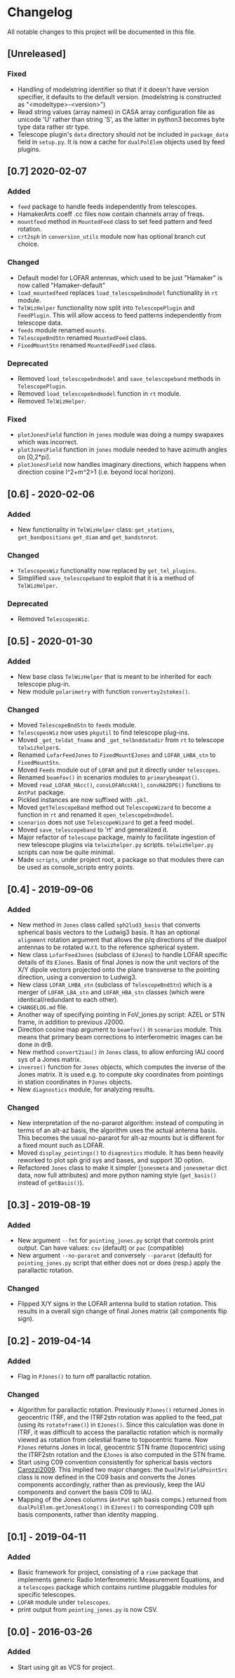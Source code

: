 # Changelog
All notable changes to this project will be documented in this file.

## [Unreleased]
### Fixed
- Handling of modelstring identifier so that if it doesn't have version
  specifier, it defaults to the default version.
  (modelstring is constructed as "\<modeltype\>-\<version\>")
- Read string values (array names) in CASA array configuration file as
  unicode 'U' rather than string 'S', as the latter in python3 becomes byte
  type data rather str type.
- Telescope plugin's `data` directory should not be included in `package_data`
  field in `setup.py`. It is now a cache for `dualPolElem` objects used by
  feed plugins.

## [0.7] 2020-02-07
### Added
- `feed` package  to handle feeds independently from  telescopes.
- HamakerArts coeff .cc files now contain channels array of freqs.
- `mountfeed` method in `MountedFeed` class to set feed pattern and feed
  rotation.
- `crt2sph` in `conversion_utils` module now has optional branch cut choice.

### Changed
- Default model for LOFAR antennas, which used to be just "Hamaker"
  is now called "Hamaker-default"
- `load_mountedfeed` replaces `load_telescopebndmodel` functionality in `rt`
    module.
- `TelWizHelper` functionality now split into `TelescopePlugin` and
  `FeedPlugin`. This will allow access to feed patterns independently from
   telescope data.
- `feeds` module renamed `mounts`.
- `TelescopeBndStn` renamed `MountedFeed` class.
- `FixedMountStn` renamed `MountedFeedFixed` class.

### Deprecated
- Removed `load_telescopebndmodel` and `save_telescopeband`  methods in
  `TelescopePlugin`.
- Removed `load_telescopebndmodel` function in `rt` module.
- Removed `TelWizHelper`.

### Fixed
- `plotJonesField` function in `jones` module was doing a numpy swapaxes which
  was incorrect.
- `plotJonesField` function in `jones` module needed to have azimuth angles
  on [0,2*pi].
- `plotJonesField` now handles imaginary directions, which happens
   when direction cosine l^2+m^2>1 (i.e. beyond local horizon).


## [0.6] - 2020-02-06
### Added
- New functionality in `TelWizHelper` class: `get_stations`, `get_bandpositions`
  `get_diam` and `get_bandstnrot`.

### Changed
- `TelescopesWiz` functionality now replaced by `get_tel_plugins`.
- Simplified `save_telescopeband` to exploit that it is a method of
  `TelWizHelper`.

### Deprecated
- Removed `TelescopesWiz`.


## [0.5] - 2020-01-30
### Added
- New base class `TelWizHelper` that is meant to be inherited for each
  telescope plug-in.
- New module `polarimetry` with function `convertxy2stokes()`.

### Changed
- Moved `TelescopeBndStn` to `feeds` module.
- `TelescopesWiz` now uses `pkgutil` to find telescope plug-ins.
- Moved `_get_teldat_fname` and `_get_telbnddatadir` from `rt` to telescope
 `telwizhelper`s.
- Renamed `LofarFeedJones` to `FixedMountEJones`
  and `LOFAR_LHBA_stn` to `FixedMountStn`.
- Moved `Feeds` module out of `LOFAR` and put it directly under `telescopes`.
- Renamed `beamfov()` in scenarios modules to `primarybeampat()`.
- Moved `read_LOFAR_HAcc()`, `convLOFARccHA()`, `convHA2DPE()` functions to
  `AntPat` package.
- Pickled instances are now suffixed with `.pkl`.
- Moved `getTelescopeBand` method out `TelescopeWizard` to become a function in
  `rt` and renamed it `open_telescopebndmodel`.
- `scenarios` does not use `TelescopeWizard` to get a feed model.
- Moved `save_telescopeband` to 'rt' and generalized it.
- Major refactor of `telescope` package, mainly to facilitate ingestion of new
  telescope plugins via `telwizhelper.py` scripts. `telwizhelper.py` scripts
  can now be quite minimal.
- Made `scripts`, under project root, a package so that modules there can be
  used as console_scripts entry points.


## [0.4] - 2019-09-06
### Added
- New method in `Jones` class called `sph2lud3_basis` that converts spherical
  basis vectors to the Ludwig3 basis. It has an optional `alignment` rotation
  argument that allows the p/q directions of the dualpol antennas to be
  rotated w.r.t. to the reference spherical system.
- New class `LofarFeedJones` (subclass of `EJones`) to handle LOFAR
  specific details of its `EJones`. Basis of final Jones is now the unit
  vectors of the X/Y dipole vectors projected onto the plane transverse to the
  pointing direction, using a conversion to Ludwig3.
- New class `LOFAR_LHBA_stn` (subclass of `TelescopeBndStn`) which is a merger
  of `LOFAR_LBA_stn` and `LOFAR_HBA_stn` classes (which were identical/redundant
  to each other).
- `CHANGELOG.md` file.
- Another way of specifying pointing in FoV_jones.py script: AZEL or STN frame,
  in addition to previous J2000.
- Direction cosine map argument to `beamfov()` in `scenarios` module. This means
  that primary beam corrections to interferometric images can be done in drB.
- New method `convert2iau()` in `Jones` class, to allow enforcing IAU coord sys
  of a Jones matrix.
- `inverse()` function for `Jones` objects, which computes the inverse of the
  Jones matrix. It is used e.g. to compute sky coordinates from pointings in
  station coordinates in `PJones` objects.
- New `diagnostics` module, for analyzing results.

### Changed
- New interpretation of the no-pararot algorithm: instead of computing in terms
  of an alt-az basis, the algorithm uses the actual antenna basis. This becomes
  the usual no-pararot for alt-az mounts but is different for a fixed mount
  such as LOFAR.
- Moved `display_pointings()` to `diagnostics` module. It has been heavily
  reworked to plot sph grid sys and bases, and support 3D option.
- Refactored `Jones` class to make it simpler (`jonesmeta` and `jonesmetar`
  dict data, now full attributes) and more python naming style (`get_basis()`
  instead of `getBasis()`).


## [0.3] - 2019-08-19
### Added
- New argument `--fmt` for `pointing_jones.py` script that controls print
  output. Can have values: `csv` (default) or `pac` (compatible)
- New argument `--no-pararot` and conversely `--pararot` (default) for
  `pointing_jones.py` script that either does not or does (resp.) apply the
  parallactic rotation.

### Changed
- Flipped X/Y signs in the LOFAR antenna build to station rotation.
  This results in a overall sign change of final Jones matrix (all components
  flip sign).


## [0.2] - 2019-04-14
### Added
- Flag in `PJones()` to turn off parallactic rotation.

### Changed
- Algorithm for parallactic rotation. Previously `PJones()` returned Jones
  in geocentric ITRF, and the ITRF2stn rotation was applied to the feed_pat
  (using its `rotateframe()`) in `EJones()`. Since this calculation was done in
  ITRF, it was difficult to access the parallactic rotation which is normally
  viewed as rotation from celestial frame to topocentric frame.
  Now `PJones` returns Jones in local, geocentric STN frame (topocentric) using
  the ITRF2stn rotation and the `EJones` is also computed in the STN frame.
- Start using C09 convention consistently for spherical basis vectors
  [Carozzi2009](https://doi.org/10.1111/j.1365-2966.2009.14642.x). This implied
  two major changes: the `DualPolFieldPointSrc` class is now defined in the C09
  basis and converts the Jones components accordingly, rather than as
  previously, keep the IAU components and convert the basis C09 to IAU.
- Mapping of the Jones columns (`AntPat` sph basis comps.) returned from
  `dualPolElem.getJonesAlong()` in `EJones()` to corresponding C09 sph basis
  components, rather than identity mapping.


## [0.1] - 2019-04-11
### Added
- Basic framework for project, consisting of a `rime` package that implements
  generic Radio Interferometric Measurement Equations, and a `telescopes`
  package which contains runtime pluggable modules for specific telescopes.
- `LOFAR` module under `telescopes`.
- print output from `pointing_jones.py` is now CSV.


## [0.0] - 2016-03-26
### Added
- Start using git as VCS for project.
